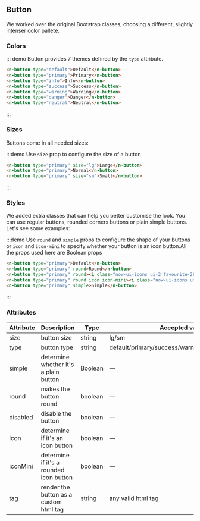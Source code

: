 <style>
.demo-block .n-button{
  margin-bottom:10px;
}
</style>
## Button

We worked over the original Bootstrap classes, choosing a different, slightly intenser color pallete.

### Colors

::: demo Button provides 7 themes defined by the `type` attribute.

```html
<n-button type="default">Default</n-button>
<n-button type="primary">Primary</n-button>
<n-button type="info">Info</n-button>
<n-button type="success">Success</n-button>
<n-button type="warning">Warning</n-button>
<n-button type="danger">Danger</n-button>
<n-button type="neutral">Neutral</n-button>
```
:::

### Sizes

Buttons come in all needed sizes:

:::demo Use `size` prop to configure the size of a button

```html
<n-button type="primary" size="lg">Large</n-button>
<n-button type="primary">Normal</n-button>
<n-button type="primary" size="sm">Small</n-button>
```
:::

### Styles

We added extra classes that can help you better customise the look. You can use regular buttons, rounded corners buttons or plain simple buttons. Let's see some examples:

:::demo Use `round` and `simple` props to configure the shape of your buttons or `icon` and `icon-mini` to specify whether your button is an icon button.All the props used here are Boolean props
```html
<n-button type="primary">Default</n-button>
<n-button type="primary" round>Round</n-button>
<n-button type="primary" round><i class="now-ui-icons ui-2_favourite-28"></i> With Icon</n-button>
<n-button type="primary" round icon icon-mini><i class="now-ui-icons ui-2_favourite-28"></i></n-button>
<n-button type="primary" simple>Simple</n-button>
```
:::



### Attributes
| Attribute      | Description    | Type      | Accepted values       | Default   |
|---------- |-------- |---------- |--------------------  |----- |
| size     | button size   | string  |   lg/sm            |    —     |
| type     | button type   | string    | default/primary/success/warning/danger/info/neutral |     —    |
| simple     | determine whether it's a plain button   | Boolean    | — | false   |
| round     | makes the button round  | boolean    | — | false   |
| disabled  | disable the button    | boolean   | —   | false   |
| icon  | determine if it's an icon button | boolean   |  —  |  false  |
| iconMini | determine if it's a rounded icon button | boolean | — | false |
| tag | render the button as a custom html tag | string | any valid html tag | button |
